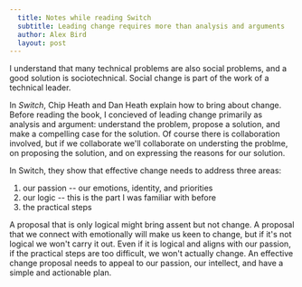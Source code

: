 ```yaml
---
  title: Notes while reading Switch
  subtitle: Leading change requires more than analysis and arguments
  author: Alex Bird
  layout: post
---
```


I understand that many technical problems are also social problems, and a good
solution is sociotechnical. Social change is part of the work of a technical
leader.

In *Switch*, Chip Heath and Dan Heath explain how to bring about change. Before
reading the book, I concieved of leading change primarily as analysis and
argument: understand the problem, propose a solution, and make a compelling case
for the solution. Of course there is collaboration involved, but if we
collaborate we'll collaborate on understing the problme, on proposing the
solution, and on expressing the reasons for our solution.

In Switch, they show that effective change needs to address three areas:

1. our passion -- our emotions, identity, and priorities
2. our logic -- this is the part I was familiar with before
3. the practical steps

A proposal that is only logical might bring assent but not change. A proposal
that we connect with emotionally will make us keen to change, but if it's not
logical we won't carry it out. Even if it is logical and aligns with our
passion, if the practical steps are too difficult, we won't actually change. An
effective change proposal needs to appeal to our passion, our intellect, and
have a simple and actionable plan.

